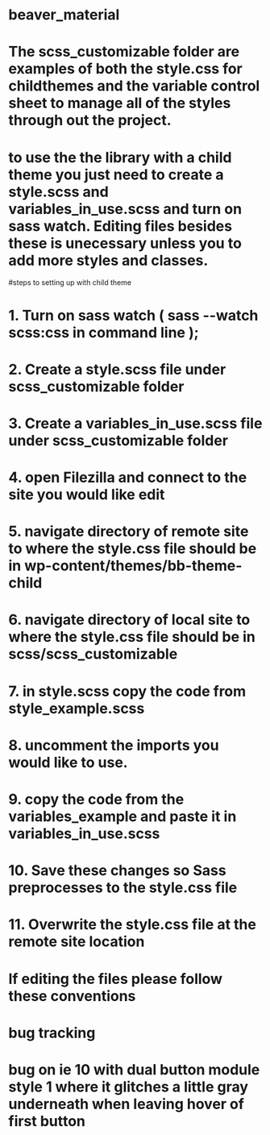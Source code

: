# beaver_material
# The scss_customizable folder are examples of both the style.css for childthemes and the variable control sheet to manage all of the styles through out the project. 
# to use the the library with a child theme you just need to create a style.scss and variables_in_use.scss and turn on sass watch. Editing files besides these is unecessary unless you to add more styles and classes. 


#steps to setting up with child theme
# 1. Turn on sass watch ( sass --watch scss:css in command line );
# 2. Create a style.scss file under scss_customizable folder
# 3. Create a variables_in_use.scss  file under scss_customizable folder
# 4. open Filezilla and connect to the site you would like edit
# 5. navigate directory of remote site to where the style.css file should be in wp-content/themes/bb-theme-child
# 6. navigate directory of local site to where the style.css file should be in scss/scss_customizable
# 7. in style.scss copy the code from style_example.scss 
# 8. uncomment the imports you would like to use.
# 9. copy the code from the variables_example and paste it in variables_in_use.scss 
# 10. Save these changes so Sass preprocesses to the style.css file
# 11. Overwrite the style.css file at the remote site location




















# If editing the files please follow these conventions  


# bug tracking 
# bug on ie 10 with dual button module style 1 where it glitches a little gray underneath when leaving hover of first button